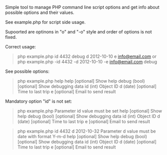 Simple tool to manage PHP command line script options and get info about possible options and their values.

See example.php for script side usage.

Supoorted are optinons in "o" and "-o" style and order of options is not fixed.

Correct usage:
> php example.php id 4432 debug d 2012-10-10 e info@email.com
or
> php example.php -id 4432 -d 2012-10-10 -e info@email.com debug

See possible options:
> php example.php help
        help [optional] Show help
        debug (bool) [optional] Show debugging data
        id (int) Object ID
        d (date) [optional] Time to last trip
        e [optional] Email to send result
        
Mandatory option "id" is not set:
> php example.php
  Parameter id value must be set
        help [optional] Show help
        debug (bool) [optional] Show debugging data
        id (int) Object ID
        d (date) [optional] Time to last trip
        e [optional] Email to send result

> php example.php id 4432 d 2012-10-32
Parameter d value must be date with format Y-m-d
        help [optional] Show help
        debug (bool) [optional] Show debugging data
        id (int) Object ID
        d (date) [optional] Time to last trip
        e [optional] Email to send result
